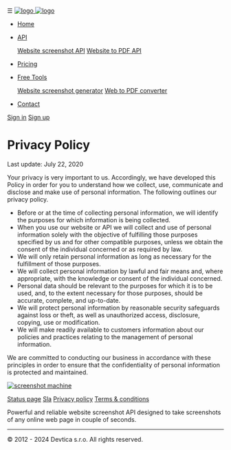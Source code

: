 ☰ [![logo](assets/img/logo-dark.png "app logo dark") ![logo](assets/img/logo-light.png "app logo light")](https://www.screenshotmachine.com/)

* [Home](https://www.screenshotmachine.com/)
* [API](#)
    
    [Website screenshot API](https://www.screenshotmachine.com/website-screenshot-api.php) [Website to PDF API](https://www.screenshotmachine.com/website-to-pdf-api.php)
    
* [Pricing](https://www.screenshotmachine.com/pricing.php)
* [Free Tools](#)
    
    [Website screenshot generator](https://www.screenshotmachine.com/website-screenshot-generator.php) [Web to PDF converter](https://www.screenshotmachine.com/website-to-pdf-converter.php)
    
* [Contact](https://www.screenshotmachine.com/contact.php)

[Sign in](https://www.screenshotmachine.com/login.php) [Sign up](https://www.screenshotmachine.com/register.php?button=menu)

Privacy Policy
==============

Last update: July 22, 2020

Your privacy is very important to us. Accordingly, we have developed this Policy in order for you to understand how we collect, use, communicate and disclose and make use of personal information. The following outlines our privacy policy.

* Before or at the time of collecting personal information, we will identify the purposes for which information is being collected.
* When you use our website or API we will collect and use of personal information solely with the objective of fulfilling those purposes specified by us and for other compatible purposes, unless we obtain the consent of the individual concerned or as required by law.
* We will only retain personal information as long as necessary for the fulfillment of those purposes.
* We will collect personal information by lawful and fair means and, where appropriate, with the knowledge or consent of the individual concerned.
* Personal data should be relevant to the purposes for which it is to be used, and, to the extent necessary for those purposes, should be accurate, complete, and up-to-date.
* We will protect personal information by reasonable security safeguards against loss or theft, as well as unauthorized access, disclosure, copying, use or modification.
* We will make readily available to customers information about our policies and practices relating to the management of personal information.

We are committed to conducting our business in accordance with these principles in order to ensure that the confidentiality of personal information is protected and maintained.

[![screenshot machine](../assets/img/logo-dark.png)](https://www.screenshotmachine.com/)

[Status page](https://stats.uptimerobot.com/KYOPyc24q0) [Sla](https://www.screenshotmachine.com/sla.php) [Privacy policy](https://www.screenshotmachine.com/privacypolicy.php) [Terms & conditions](https://www.screenshotmachine.com/termsandconditions.php)

Powerful and reliable website screenshot API designed to take screenshots of any online web page in couple of seconds.

* * *

© 2012 - 2024 Devtica s.r.o. All rights reserved.